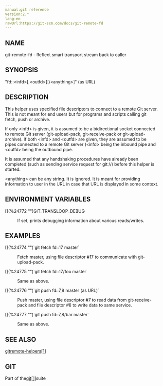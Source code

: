 ```yaml
---
manual:git reference
version:2.*
lang:en
rawUrl:https://git-scm.com/docs/git-remote-fd
---
```



## [](%24768 "")NAME<a name="_name"></a>


git-remote-fd - Reflect smart transport stream back to caller





## [](%24769 "")SYNOPSIS<a name="_synopsis"></a>


&quot;fd::&lt;infd&gt;[,&lt;outfd&gt;][/&lt;anything&gt;]&quot; (as URL)





## [](%24770 "")DESCRIPTION<a name="_description"></a>


This helper uses specified file descriptors to connect to a remote Git server. This is not meant for end users but for programs and scripts calling git fetch, push or archive.




If only &lt;infd&gt; is given, it is assumed to be a bidirectional socket connected to remote Git server (git-upload-pack, git-receive-pack or git-upload-archive). If both &lt;infd&gt; and &lt;outfd&gt; are given, they are assumed to be pipes connected to a remote Git server (&lt;infd&gt; being the inbound pipe and &lt;outfd&gt; being the outbound pipe.




It is assumed that any handshaking procedures have already been completed (such as sending service request for git://) before this helper is started.




&lt;anything&gt; can be any string. It is ignored. It is meant for providing information to user in the URL in case that URL is displayed in some context.





## [](%24771 "")ENVIRONMENT VARIABLES<a name="_environment_variables"></a>
<dl><dt id='git-remote-fd-GITTRANSLOOPDEBUG'>[](%24772 "")GIT_TRANSLOOP_DEBUG</dt><dd>

If set, prints debugging information about various reads/writes.

</dd></dl>



## [](%24773 "")EXAMPLES<a name="_examples"></a>
<dl><dt id='git-remote-fd-codegitfetchfd17mastercode'>[](%24774 "")`git fetch fd::17 master`</dt><dd>

Fetch master, using file descriptor #17 to communicate with git-upload-pack.

</dd><dt id='git-remote-fd-codegitfetchfd17foomastercode'>[](%24775 "")`git fetch fd::17/foo master`</dt><dd>

Same as above.

</dd><dt id='git-remote-fd-codegitpushfd78masterasURLcode'>[](%24776 "")`git push fd::7,8 master (as URL)`</dt><dd>

Push master, using file descriptor #7 to read data from git-receive-pack and file descriptor #8 to write data to same service.

</dd><dt id='git-remote-fd-codegitpushfd78barmastercode'>[](%24777 "")`git push fd::7,8/bar master`</dt><dd>

Same as above.

</dd></dl>



## [](%24778 "")SEE ALSO<a name="_see_also"></a>


[gitremote-helpers[1]](%6457 "")





## [](%24779 "")GIT<a name="_git"></a>


Part of the[git[1]](%2248 "")suite





